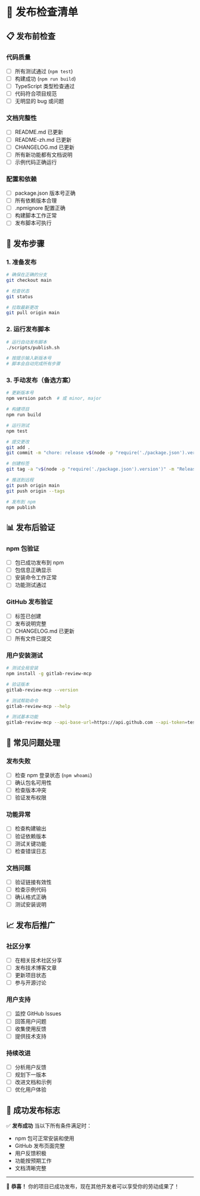 # 🚀 发布检查清单

## 📋 发布前检查

### 代码质量
- [ ] 所有测试通过 (`npm test`)
- [ ] 构建成功 (`npm run build`)
- [ ] TypeScript 类型检查通过
- [ ] 代码符合项目规范
- [ ] 无明显的 bug 或问题

### 文档完整性
- [ ] README.md 已更新
- [ ] README-zh.md 已更新
- [ ] CHANGELOG.md 已更新
- [ ] 所有新功能都有文档说明
- [ ] 示例代码正确运行

### 配置和依赖
- [ ] package.json 版本号正确
- [ ] 所有依赖版本合理
- [ ] .npmignore 配置正确
- [ ] 构建脚本工作正常
- [ ] 发布脚本可执行

## 🔧 发布步骤

### 1. 准备发布
```bash
# 确保在正确的分支
git checkout main

# 检查状态
git status

# 拉取最新更改
git pull origin main
```

### 2. 运行发布脚本
```bash
# 运行自动发布脚本
./scripts/publish.sh

# 按提示输入新版本号
# 脚本会自动完成所有步骤
```

### 3. 手动发布（备选方案）
```bash
# 更新版本号
npm version patch  # 或 minor, major

# 构建项目
npm run build

# 运行测试
npm test

# 提交更改
git add .
git commit -m "chore: release v$(node -p "require('./package.json').version')"

# 创建标签
git tag -a "v$(node -p "require('./package.json').version')" -m "Release v$(node -p "require('./package.json').version')"

# 推送到远程
git push origin main
git push origin --tags

# 发布到 npm
npm publish
```

## 📊 发布后验证

### npm 包验证
- [ ] 包已成功发布到 npm
- [ ] 包信息正确显示
- [ ] 安装命令工作正常
- [ ] 功能测试通过

### GitHub 发布验证
- [ ] 标签已创建
- [ ] 发布说明完整
- [ ] CHANGELOG.md 已更新
- [ ] 所有文件已提交

### 用户安装测试
```bash
# 测试全局安装
npm install -g gitlab-review-mcp

# 验证版本
gitlab-review-mcp --version

# 测试帮助命令
gitlab-review-mcp --help

# 测试基本功能
gitlab-review-mcp --api-base-url=https://api.github.com --api-token=test
```

## 🚨 常见问题处理

### 发布失败
- [ ] 检查 npm 登录状态 (`npm whoami`)
- [ ] 确认包名可用性
- [ ] 检查版本冲突
- [ ] 验证发布权限

### 功能异常
- [ ] 检查构建输出
- [ ] 验证依赖版本
- [ ] 测试关键功能
- [ ] 检查错误日志

### 文档问题
- [ ] 验证链接有效性
- [ ] 检查示例代码
- [ ] 确认格式正确
- [ ] 测试安装说明

## 📈 发布后推广

### 社区分享
- [ ] 在相关技术社区分享
- [ ] 发布技术博客文章
- [ ] 更新项目状态
- [ ] 参与开源讨论

### 用户支持
- [ ] 监控 GitHub Issues
- [ ] 回答用户问题
- [ ] 收集使用反馈
- [ ] 提供技术支持

### 持续改进
- [ ] 分析用户反馈
- [ ] 规划下一版本
- [ ] 改进文档和示例
- [ ] 优化用户体验

## 🎯 成功发布标志

✅ **发布成功** 当以下所有条件满足时：
- npm 包可正常安装和使用
- GitHub 发布页面完整
- 用户反馈积极
- 功能按预期工作
- 文档清晰完整

---

🎉 **恭喜！** 你的项目已成功发布，现在其他开发者可以享受你的劳动成果了！
